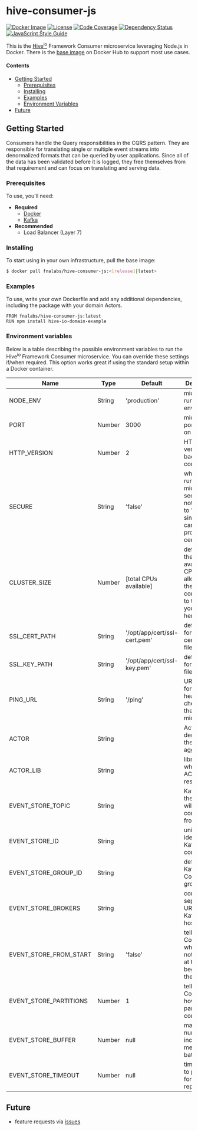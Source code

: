 # hive-consumer-js

[![Docker Image][docker-image]][docker-url]
[![License][license-image]][license-url]
[![Code Coverage][codecov-image]][codecov-url]
[![Dependency Status][depstat-image]][depstat-url]
[![JavaScript Style Guide][style-image]][style-url]

This is the [Hive<sup>io</sup>](https://hiveframework.io/) Framework Consumer microservice leveraging Node.js in Docker. There is the [base image](https://hub.docker.com/r/fnalabs/hive-consumer-js/) on Docker Hub to support most use cases.

#### Contents
- [Getting Started](#getting-started)
  - [Prerequisites](#prerequisites)
  - [Installing](#installing)
  - [Examples](#examples)
  - [Environment Variables](#environment-variables)
- [Future](#future)

## Getting Started
Consumers handle the Query responsibilities in the CQRS pattern. They are responsible for translating single or multiple event streams into denormalized formats that can be queried by user applications. Since all of the data has been validated before it is logged, they free themselves from that requirement and can focus on translating and serving data.

### Prerequisites
To use, you'll need:
- **Required**
  - [Docker](https://www.docker.com/)
  - [Kafka](https://kafka.apache.org/)
- **Recommended**
  - Load Balancer (Layer 7)

### Installing
To start using in your own infrastructure, pull the base image:
```sh
$ docker pull fnalabs/hive-consumer-js:<[release]|latest>
```

### Examples
To use, write your own Dockerfile and add any additional dependencies, including the package with your domain Actors.
```
FROM fnalabs/hive-consumer-js:latest
RUN npm install hive-io-domain-example
```

### Environment variables
Below is a table describing the possible environment variables to run the Hive<sup>io</sup> Framework Consumer microservice. You can override these settings if/when required. This option works great if using the standard setup within a Docker container.

Name                    | Type    | Default                       | Description
----------------------- | ------- | ----------------------------- | -------------------------------------------------------
NODE_ENV                | String  | 'production'                  | microservice runtime environment
PORT                    | Number  | 3000                          | microservice port to listen on
HTTP_VERSION            | Number  | 2                             | HTTP version for backward compatibility
SECURE                  | String  | 'false'                       | whether to run microservice secure or not. defaults to 'false' since we cannot provide certifications
CLUSTER_SIZE            | Number  | [total CPUs available]        | defaults to the total available CPUs allocated to the container or to the size you specify here
SSL_CERT_PATH           | String  | '/opt/app/cert/ssl-cert.pem'  | default path for SSL certificate file
SSL_KEY_PATH            | String  | '/opt/app/cert/ssl-key.pem'   | default path for SSL key file
PING_URL                | String  | '/ping'                       | URL to use for shallow health checks for the microservice
ACTOR                   | String  |                               | Actor to denormalize the aggregates
ACTOR_LIB               | String  |                               | library where the ACTOR resides
EVENT_STORE_TOPIC       | String  |                               | Kafka topic the events will be consumed from
EVENT_STORE_ID          | String  |                               | unique identifier for Kafka client connection
EVENT_STORE_GROUP_ID    | String  |                               | defines Kafka Consumer group id
EVENT_STORE_BROKERS     | String  |                               | comma separated URLs where Kafka is hosted
EVENT_STORE_FROM_START  | String  | 'false'                       | tells Consumer whether or not to start at the beginning of the topic
EVENT_STORE_PARTITIONS  | Number  | 1                             | tells Consumer how many partitions to consume
EVENT_STORE_BUFFER      | Number  | null                          | maximum number of incoming messages to batch
EVENT_STORE_TIMEOUT     | Number  | null                          | time (in `ms`) to poll Kafka for delivery reports

## Future
- feature requests via [issues](https://github.com/fnalabs/hive-consumer-js/issues)

[docker-image]: https://images.microbadger.com/badges/version/fnalabs/hive-consumer-js.svg
[docker-url]: https://hub.docker.com/r/fnalabs/hive-consumer-js/

[license-image]: https://img.shields.io/badge/License-Apache%202.0-blue.svg
[license-url]: https://github.com/fnalabs/hive-consumer-js/blob/master/LICENSE

[codecov-image]: https://img.shields.io/codecov/c/github/fnalabs/hive-consumer-js.svg
[codecov-url]: https://codecov.io/gh/fnalabs/hive-consumer-js

[depstat-image]: https://img.shields.io/david/fnalabs/hive-consumer-js.svg
[depstat-url]: https://david-dm.org/fnalabs/hive-consumer-js

[style-image]: https://img.shields.io/badge/code_style-standard-brightgreen.svg
[style-url]: https://standardjs.com
